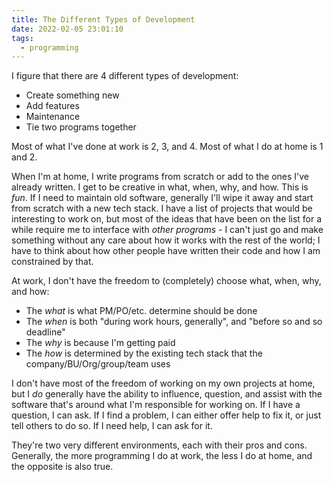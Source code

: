 ```yaml
---
title: The Different Types of Development
date: 2022-02-05 23:01:10
tags:
  - programming
---
```


I figure that there are 4 different types of development:

- Create something new
- Add features
- Maintenance
- Tie two programs together

Most of what I've done at work is 2, 3, and 4. Most of what I do at home is 1 and 2.

When I'm at home, I write programs from scratch or add to the ones I've already written. I get to be creative in what, when, why, and how. This is _fun_. If I need to maintain old software, generally I'll wipe it away and start from scratch with a new tech stack. I have a list of projects that would be interesting to work on, but most of the ideas that have been on the list for a while require me to interface with _other programs_ - I can't just go and make something without any care about how it works with the rest of the world; I have to think about how other people have written their code and how I am constrained by that.

At work, I don't have the freedom to (completely) choose what, when, why, and how:

- The _what_ is what PM/PO/etc. determine should be done
- The _when_ is both "during work hours, generally", and "before so and so deadline"
- The _why_ is because I'm getting paid
- The _how_ is determined by the existing tech stack that the company/BU/Org/group/team uses

I don't have most of the freedom of working on my own projects at home, but I _do_ generally have the ability to influence, question, and assist with the software that's around what I'm responsible for working on. If I have a question, I can ask. If I find a problem, I can either offer help to fix it, or just tell others to do so. If I need help, I can ask for it.

They're two very different environments, each with their pros and cons. Generally, the more programming I do at work, the less I do at home, and the opposite is also true.
